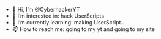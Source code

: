 - 👋 Hi, I’m @CyberhackerYT
- 👀 I’m interested in: hack UserScripts
- 🌱 I’m currently learning: making UserScript..
- 📫 How to reach me: going to my yt and going to my site
